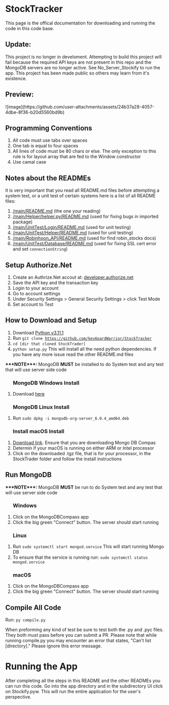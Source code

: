 <!DOCTYPE html>
 <html lang="en-US">
<body>

<h1>StockTracker</h1>
<p>This page is the offical documentation for downloading and running the code in this code base.</p>
<h2>Update:</h2>
<p>This project is no longer in develoment. Attempting to build this project will fail because the required API keys are not present in this repo and the MongoDB servers are no longer active. See No_Server_Stockify to run the app. This project has been made public so others may learn from it's existence.</p>

<h2>Preview:</h2>
![image](https://github.com/user-attachments/assets/24b37a28-4057-4dbe-8f36-b20d5560bd9b)


<h2>Programming Conventions</h2>
<ol>
 <li>All code must use tabs over spaces</li>
 <li>One tab is equal to four spaces</li>
 <li>All lines of code must be 80 chars or else. The only exception to this rule is for layout array that are fed to the Window constructor</li>
 <li>Use camal case</li>
</ol>

<h2>Notes about the READMEs</h2>
<p>It is very important that you read all README.md files before attempting a system test, or a unit test of certain systems here is a list of all README files:</p>

<ol>
 <li><a href="https://github.com/key6oardWarrior/StockTracker/blob/main/README.md">/main/README.md</a> (the one your reading)</li>
 <li><a href="https://github.com/key6oardWarrior/StockTracker/blob/main/Helper/README.md">/main/Helper/helper.py/README.md</a> (used for fixing bugs in imported package)</li>
 <li><a href="https://github.com/key6oardWarrior/StockTracker/blob/main/UnitTest/Login/README.md">/main/UnitTest/Login/README.md</a> (used for unit testing)</li>
 <li><a href="https://github.com/key6oardWarrior/StockTracker/blob/main/UnitTest/Helper/README.md">/main/UnitTest/Helper/README.md</a> (used for unit testing)</li>
 <li><a href="https://github.com/key6oardWarrior/StockTracker/blob/main/Robinhood_API/README.md">/main/Robinhoon_API/README.md</a> (used for find robin_stocks docs)</li>
 <li><a href="https://github.com/key6oardWarrior/StockTracker/blob/main/UnitTest/Database/README.md">/main/UnitTest/Database/README.md</a> (used for fixing SSL cert error and set <code>connectionString</code>)</li>
</ol>

<h2>Setup Authorize.Net</h2>
<ol>
 <li>Create an Authrize.Net accout at: <a href="https://developer.authorize.net/hello_world/sandbox.html">developer.authorize.net</a></li>
 <li>Save the API key and the transaction key</li>
 <li>Login to your account</li>
 <li>Go to account settings</li>
 <li>Under Security Settings > General Security Settings > click Test Mode</li>
 <li>Set account to Test</li>
</ol>

<h2>How to Download and Setup</h2>
<ol>
	<li>Download <a href="https://www.python.org/downloads/release/python-3111/">Python v3.11.1</a></li>
	<li>Run <code>git clone <a href="https://github.com/key6oardWarrior/StockTracker">https://github.com/key6oardWarrior/StockTracker</a></code></li>
	<li><code>cd [dir that cloned StockTrader]</code></li>
	<li><code>python setup.py</code> This will install all the need python dependencies. If you have any more issue read the other README.md files</li>
</ol>

<p><b>***NOTE***:</b> MongoDB <b>MUST</b> be installed to do System test and any test that will use server side code</p>

<ol>
	<h3>MongoDB Windows Install</h3>
	<li>Download <a href="https://downloads.mongodb.com/compass/mongodb-compass-1.36.1-win32-x64.exe" target="blank">here</a></li>
</ol>

<ol>
	<h3>MongoDB Linux Install</h3>
	<li>Run <code>sudo dpkg -i mongodb-org-server_6.0.4_amd64.deb</code></li>
</ol>

<ol>
	<h3>Install macOS Install</h3>
	<li><a href="https://www.mongodb.com/try/download/compass" target="blank">Download link</a>. Ensure that you are downloading Mongo DB Compas</li>
	<li>Determin if your macOS is running on either ARM or Intel processor</li>
	<li>Click on the downloaded .tgz file, that is for your processor, in the StockTrader folder and follow the install instructions</li>
</ol>

<h2>Run MongoDB</h2>
<p><b>***NOTE***:</b> MongoDB <b>MUST</b> be run to do System test and any test that will use server side code</p>

<ol>
	<h3>Windows</h3>
	<li>Click on the MongoDBCompass app</li>
	<li>Click the big green "Connect" button. The server should start running</li>
</ol>

<ol>
	<h3>Linux</h3>
	<li>Run <code>sudo systemctl start mongod.service</code> This will start running Mongo DB</li>
	<li>To ensure that the service is running run: <code>sudo systemctl status mongod.service</code></li>
</ol>

<ol>
	<h3>macOS</h3>
	<li>Click on the MongoDBCompass app</li>
	<li>Click the big green "Connect" button. The server should start running</li>
</ol>

<h2>Compile All Code</h2>
<p>Run: <code>py compile.py</code></p>
<p>When preforming any kind of test be sure to test both the .py and .pyc files. They both must pass before you can submit a PR. Please note that while running compile.py you may encounter an error that states, "Can't list [directory]." Please ignore this error message.</p>

<h1>Running the App</h1>
<p>After completing all the steps in this README and the other READMEs you can run this code. Go into the app directory and in the subdirectory UI click on Stockify.pyw. This will run the entire application for the user's perspective.</p>

 </body>
<html>
